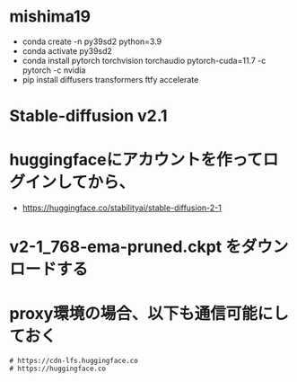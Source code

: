 # mishima19
- conda create -n py39sd2 python=3.9
- conda activate py39sd2
- conda install pytorch torchvision torchaudio pytorch-cuda=11.7 -c pytorch -c nvidia
- pip install diffusers transformers ftfy accelerate

# Stable-diffusion v2.1
  # huggingfaceにアカウントを作ってログインしてから、
  - https://huggingface.co/stabilityai/stable-diffusion-2-1
  # v2-1_768-ema-pruned.ckpt をダウンロードする
  # proxy環境の場合、以下も通信可能にしておく
    # https://cdn-lfs.huggingface.co
    # https://huggingface.co
